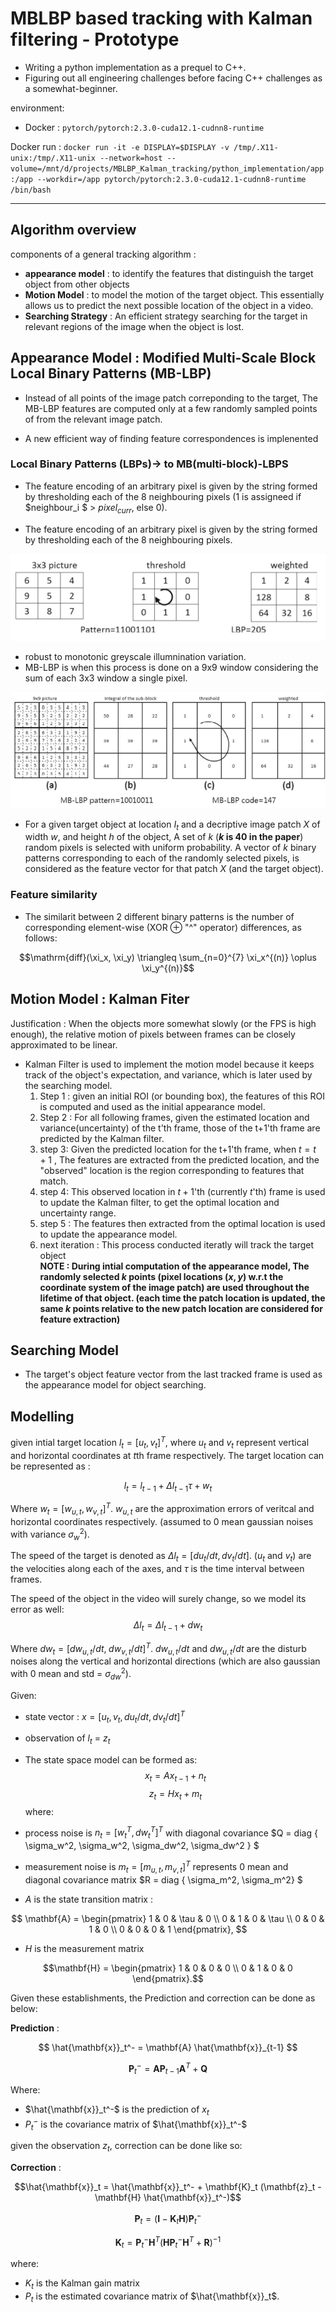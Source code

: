 # MBLBP based tracking with Kalman filtering - Prototype

- Writing a python implementation as a prequel to C++.
- Figuring out all engineering challenges before facing C++ challenges as a somewhat-beginner.

environment:

- Docker : ```pytorch/pytorch:2.3.0-cuda12.1-cudnn8-runtime```

Docker run : ```docker run -it -e DISPLAY=$DISPLAY -v /tmp/.X11-unix:/tmp/.X11-unix --network=host --volume=/mnt/d/projects/MBLBP_Kalman_tracking/python_implementation/app:/app --workdir=/app pytorch/pytorch:2.3.0-cuda12.1-cudnn8-runtime /bin/bash```

___

## Algorithm overview

components of a general tracking algorithm :

- **appearance model** : to identify the features that distinguish the target object from other objects
- **Motion Model** : to model the motion of the target object. This essentially allows us to predict the next possible location of the object in a video.
- **Searching Strategy** : An efficient strategy searching for the target in relevant regions of the image  when the object is lost.
  
## Appearance Model : Modified Multi-Scale Block Local Binary Patterns (MB-LBP)

- Instead of all points of the image patch correponding to the target, The MB-LBP features are computed only at a few randomly sampled points of from the relevant image patch.

- A new efficient way of finding feature correspondences is implenented

### Local Binary Patterns (LBPs)-> to MB(multi-block)-LBPS

- The feature encoding of an arbitrary pixel is given by the string formed by thresholding each of the 8 neighbouring pixels (1 is assigneed if $neighbour_i $ > $pixel_{curr}$, else 0).

- The feature encoding of an arbitrary pixel is given by the string formed by thresholding each of the 8 neighbouring pixels.

![lbp](./imgs/lbp.png)

- robust to monotonic greyscale illumnination variation.
- MB-LBP is when this process is done on a 9x9 window considering the sum of each 3x3 window a single pixel.

![mblbp](/imgs/mblbp.png)

- For a given target object at location $I_t$ and a decriptive image patch $X$ of width $w$, and height $h$ of the object, A set of $k$ (**$k$ is 40 in the paper**) random pixels is selected with uniform probability. A vector of $k$ binary patterns corresponding to each of the randomly selected pixels, is considered as the feature vector for that patch $X$ (and the target object).

### Feature similarity

- The similarit between 2 different binary patterns is the number of corresponding element-wise (XOR $\oplus$ "^" operator) differences, as follows:

$$\mathrm{diff}(\xi_x, \xi_y) \triangleq \sum_{n=0}^{7} \xi_x^{(n)} \oplus \xi_y^{(n)}$$

## Motion Model : Kalman Fiter

Justification : When the objects more somewhat slowly (or the FPS is high enough), the relative motion of pixels between frames can be closely approximated to be linear.

- Kalman Filter is used to implement the motion model because it keeps track of the object's expectation, and variance, which is later used by the searching model.
    1. Step 1 : given an initial ROI (or bounding box), the features of this ROI is computed and used as the initial appearance model.
    2. Step 2 : For all following frames, given the estimated location and variance(uncertainty) of the t'th frame, those of the t+1'th frame are predicted by the Kalman filter.
    3. step 3: Given the predicted location for the t+1'th frame, when $t = t+1$ , The features are extracted from the predicted location, and the "observed" location is the region corresponding to features that match.
    4. step 4: This observed location in $t+1$'th (currently $t$'th)  frame is used to update the Kalman filter, to get the optimal location and uncertainty range.
    5. step 5 : The features then extracted from the optimal location is used to update the appearance model.
    6. next iteration : This process conducted iteratly will track the target object\
**NOTE : During intial computation of the appearance model, The randomly selected $k$ points (pixel locations $(x,y)$ w.r.t the coordinate system of the image patch) are used throughout the lifetime of that object. (each time the patch location is updated, the same $k$ points relative to the new patch location are considered for feature extraction)**

## Searching Model

- The target's object feature vector from the last tracked frame is used as the appearance model for object searching.

## Modelling

given intial target location $l_t = [u_t,v_t]^T$, where $u_t$ and $v_t$ represent vertical and horizontal coordinates at $t$th frame respectively. The target location can be represented as :

$$l_t = l_{t-1} + \Delta l_{t-1}\tau + w_t$$

Where $w_t = [w_{u,t}, w_{v,t}]^T$. $w_{u,t}$ are the approximation errors of veritcal and horizontal coordinates respectively. (assumed to 0 mean gaussian noises with variance $\sigma_w^2$).

The speed of the target is denoted as $\Delta l_t = [du_t/dt, dv_t/dt]$. ($u_t$ and $v_t$) are the velocities along each of the axes, and $\tau$ is the time interval between frames.

The speed of the object in the video will surely change, so we model its error as well:
$$\Delta l_t = \Delta l_{t-1} + dw_t$$

Where $dw_t = [dw_{u,t}/dt, \;dw_{v,t}/dt]^T$. $dw_{u,t}/dt$ and $dw_{u,t}/dt$ are the disturb noises along the vertical and horizontal directions (which are also gaussian with 0 mean and std = $\sigma_{dw}^2$).

Given:

- state vector : $x = [u_t, v_t, du_t/dt, dv_t/dt]^T$
- observation of $l_t$ = $z_t$
- The state space model can be formed as:
$$x_t = Ax_{t-1} + n_t$$
$$z_t = Hx_{t} + m_t$$
where:
- process noise is $n_t = [w_t^T, dw_t^T]^T$ with diagonal covariance $Q = diag \{ \sigma_w^2, \sigma_w^2, \sigma_dw^2, \sigma_dw^2 \} $
- measurement noise is $m_t = [m_{u,t}, m_{v,t}]^T$ represents 0 mean and diagonal covariance matrix $R = diag \{ \sigma_m^2, \sigma_m^2\} $

- $A$ is the state transition matrix :

$$
\mathbf{A} = \begin{pmatrix}
1 & 0 & \tau & 0 \\
0 & 1 & 0 & \tau \\
0 & 0 & 1 & 0 \\
0 & 0 & 0 & 1
\end{pmatrix},
$$

- $H$ is the measurement matrix

$$\mathbf{H} = \begin{pmatrix}
1 & 0 & 0 & 0 \\
0 & 1 & 0 & 0
\end{pmatrix}.$$

Given these establishments, the Prediction and correction can be done as below:

**Prediction** :

$$ \hat{\mathbf{x}}_t^- = \mathbf{A} \hat{\mathbf{x}}_{t-1} $$

$$\mathbf{P}_t^- = \mathbf{A} \mathbf{P}_{t-1} \mathbf{A}^T + \mathbf{Q}$$

Where:
- $\hat{\mathbf{x}}_t^-$ is the prediction of $x_t$
- $P_t^-$ is the covariance matrix of $\hat{\mathbf{x}}_t^-$

given the observation $z_t$, correction can be done like so:

**Correction** :

$$\hat{\mathbf{x}}_t = \hat{\mathbf{x}}_t^- + \mathbf{K}_t (\mathbf{z}_t - \mathbf{H} \hat{\mathbf{x}}_t^-)$$

$$\mathbf{P}_t = (\mathbf{I} - \mathbf{K}_t \mathbf{H}) \mathbf{P}_t^-$$

$$\mathbf{K}_t = \mathbf{P}_t^- \mathbf{H}^T (\mathbf{H} \mathbf{P}_t^- \mathbf{H}^T + \mathbf{R})^{-1}$$

where:
- $K_t$ is the Kalman gain matrix
- $P_t$ is the estimated covariance matrix of $\hat{\mathbf{x}}_t$.
